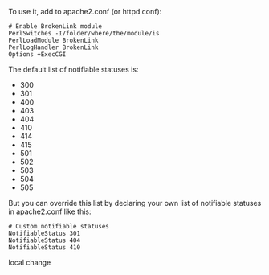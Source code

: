 To use it, add to apache2.conf (or httpd.conf):

    # Enable BrokenLink module
    PerlSwitches -I/folder/where/the/module/is
    PerlLoadModule BrokenLink
    PerlLogHandler BrokenLink
    Options +ExecCGI

The default list of notifiable statuses is: 

* 300
* 301
* 400
* 403
* 404
* 410
* 414
* 415
* 501
* 502
* 503
* 504
* 505

But you can override this list by declaring your own list of notifiable statuses in apache2.conf like this:

    # Custom notifiable statuses
    NotifiableStatus 301
    NotifiableStatus 404
    NotifiableStatus 410

local change
